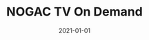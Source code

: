 ---
title: NOGAC TV On Demand
description: Brief description of this section
cover: ondemand.jpg
date: 2021-01-01
---